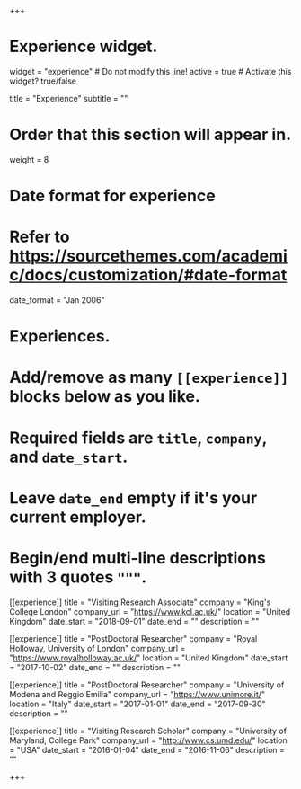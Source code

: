 +++
# Experience widget.
widget = "experience"  # Do not modify this line!
active = true  # Activate this widget? true/false

title = "Experience"
subtitle = ""

# Order that this section will appear in.
weight = 8

# Date format for experience
#   Refer to https://sourcethemes.com/academic/docs/customization/#date-format
date_format = "Jan 2006"

# Experiences.
#   Add/remove as many `[[experience]]` blocks below as you like.
#   Required fields are `title`, `company`, and `date_start`.
#   Leave `date_end` empty if it's your current employer.
#   Begin/end multi-line descriptions with 3 quotes `"""`.
[[experience]]
title = "Visiting Research Associate"
company = "King's College London"
company_url = "https://www.kcl.ac.uk/"
location = "United Kingdom"
date_start = "2018-09-01"
date_end = ""
description = ""

[[experience]]
title = "PostDoctoral Researcher"
company = "Royal Holloway, University of London"
company_url =  "https://www.royalholloway.ac.uk/"
location = "United Kingdom"
date_start = "2017-10-02"
date_end = ""
description = ""


[[experience]]
title = "PostDoctoral Researcher"
company = "University of Modena and Reggio Emilia"
company_url = "https://www.unimore.it/"
location = "Italy"
date_start = "2017-01-01"
date_end = "2017-09-30"
description = ""


[[experience]]
title = "Visiting Research Scholar"
company = "University of Maryland, College Park"
company_url = "http://www.cs.umd.edu/"
location = "USA"
date_start = "2016-01-04"
date_end = "2016-11-06"
description = ""

+++
